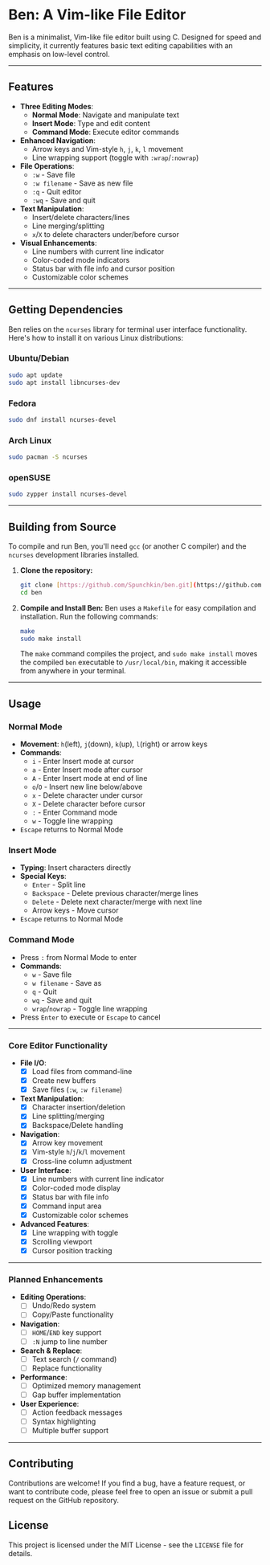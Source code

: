 
# Ben: A Vim-like File Editor

Ben is a minimalist, Vim-like file editor built using C. Designed for speed and simplicity, it currently features basic text editing capabilities with an emphasis on low-level control.

---


## Features

* **Three Editing Modes**:
    * **Normal Mode**: Navigate and manipulate text
    * **Insert Mode**: Type and edit content
    * **Command Mode**: Execute editor commands
* **Enhanced Navigation**:
    * Arrow keys and Vim-style `h`, `j`, `k`, `l` movement
    * Line wrapping support (toggle with `:wrap`/`:nowrap`)
* **File Operations**:
    * `:w` - Save file
    * `:w filename` - Save as new file
    * `:q` - Quit editor
    * `:wq` - Save and quit
* **Text Manipulation**:
    * Insert/delete characters/lines
    * Line merging/splitting
    * `x`/`X` to delete characters under/before cursor
* **Visual Enhancements**:
    * Line numbers with current line indicator
    * Color-coded mode indicators
    * Status bar with file info and cursor position
    * Customizable color schemes

---

## Getting Dependencies

Ben relies on the `ncurses` library for terminal user interface functionality. Here's how to install it on various Linux distributions:

### Ubuntu/Debian

```bash
sudo apt update
sudo apt install libncurses-dev
```

### Fedora

```bash
sudo dnf install ncurses-devel
```

### Arch Linux

```bash
sudo pacman -S ncurses
```

### openSUSE

```bash
sudo zypper install ncurses-devel
```

---

## Building from Source

To compile and run Ben, you'll need `gcc` (or another C compiler) and the `ncurses` development libraries installed.

1.  **Clone the repository:**
    ```bash
    git clone [https://github.com/Spunchkin/ben.git](https://github.com/Spunchkin/ben.git)
    cd ben
    ```

2.  **Compile and Install Ben:**
    Ben uses a `Makefile` for easy compilation and installation. Run the following commands:
    ```bash
    make
    sudo make install
    ```
    The `make` command compiles the project, and `sudo make install` moves the compiled `ben` executable to `/usr/local/bin`, making it accessible from anywhere in your terminal.

---

## Usage

### Normal Mode
* **Movement**: `h`(left), `j`(down), `k`(up), `l`(right) or arrow keys
* **Commands**:
    * `i` - Enter Insert mode at cursor
    * `a` - Enter Insert mode after cursor
    * `A` - Enter Insert mode at end of line
    * `o`/`O` - Insert new line below/above
    * `x` - Delete character under cursor
    * `X` - Delete character before cursor
    * `:` - Enter Command mode
    * `w` - Toggle line wrapping
* `Escape` returns to Normal Mode

### Insert Mode
* **Typing**: Insert characters directly
* **Special Keys**:
    * `Enter` - Split line
    * `Backspace` - Delete previous character/merge lines
    * `Delete` - Delete next character/merge with next line
    * Arrow keys - Move cursor
* `Escape` returns to Normal Mode

### Command Mode
* Press `:` from Normal Mode to enter
* **Commands**:
    * `w` - Save file
    * `w filename` - Save as
    * `q` - Quit
    * `wq` - Save and quit
    * `wrap`/`nowrap` - Toggle line wrapping
* Press `Enter` to execute or `Escape` to cancel

---

### Core Editor Functionality

* **File I/O**:
    * [x] Load files from command-line
    * [x] Create new buffers
    * [x] Save files (`:w`, `:w filename`)
* **Text Manipulation**:
    * [x] Character insertion/deletion
    * [x] Line splitting/merging
    * [x] Backspace/Delete handling
* **Navigation**:
    * [x] Arrow key movement
    * [x] Vim-style `h`/`j`/`k`/`l` movement
    * [x] Cross-line column adjustment
* **User Interface**:
    * [x] Line numbers with current line indicator
    * [x] Color-coded mode display
    * [x] Status bar with file info
    * [x] Command input area
    * [x] Customizable color schemes
* **Advanced Features**:
    * [x] Line wrapping with toggle
    * [x] Scrolling viewport
    * [x] Cursor position tracking

---

### Planned Enhancements

* **Editing Operations**:
    * [ ] Undo/Redo system
    * [ ] Copy/Paste functionality
* **Navigation**:
    * [ ] `HOME`/`END` key support
    * [ ] `:N` jump to line number
* **Search & Replace**:
    * [ ] Text search (`/` command)
    * [ ] Replace functionality
* **Performance**:
    * [ ] Optimized memory management
    * [ ] Gap buffer implementation
* **User Experience**:
    * [ ] Action feedback messages
    * [ ] Syntax highlighting
    * [ ] Multiple buffer support

---

## Contributing

Contributions are welcome! If you find a bug, have a feature request, or want to contribute code, please feel free to open an issue or submit a pull request on the GitHub repository.

## License

This project is licensed under the MIT License - see the `LICENSE` file for details.

